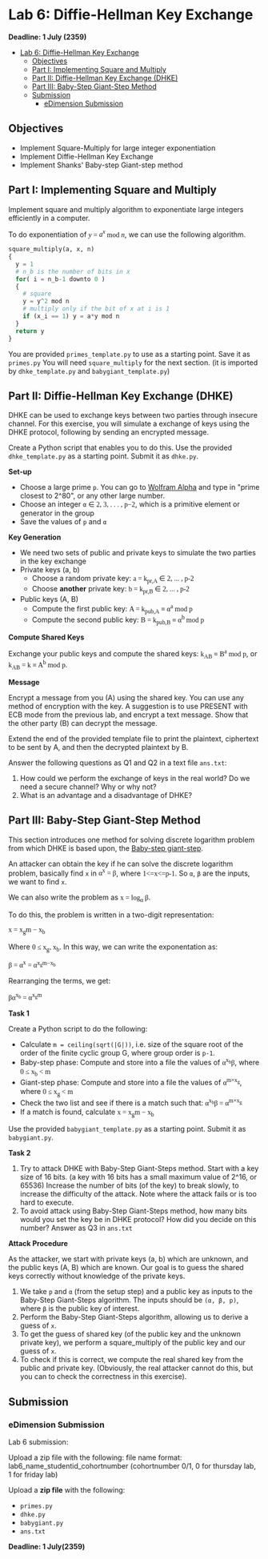 # Lab 6: Diffie-Hellman Key Exchange

**Deadline: 1 July (2359)**

- [Lab 6: Diffie-Hellman Key Exchange](#lab-6-diffie-hellman-key-exchange)
  - [Objectives](#objectives)
  - [Part I: Implementing Square and Multiply](#part-i-implementing-square-and-multiply)
  - [Part II: Diffie-Hellman Key Exchange (DHKE)](#part-ii-diffie-hellman-key-exchange-dhke)
  - [Part III: Baby-Step Giant-Step Method](#part-iii-baby-step-giant-step-method)
  - [Submission](#submission)
    - [eDimension Submission](#edimension-submission)

## Objectives

* Implement Square-Multiply for large integer exponentiation
* Implement Diffie-Hellman Key Exchange
* Implement Shanks' Baby-step Giant-step method

## Part I: Implementing Square and Multiply

Implement square and multiply algorithm to exponentiate large integers efficiently in a computer.

To do exponentiation of <span style="font-family:serif"><i>y</i> = <i>a<sup>x</sup></i> mod <i>n</i></span>, we can use the following algorithm.

```python
square_multiply(a, x, n)
{
  y = 1
  # n_b is the number of bits in x
  for( i = n_b-1 downto 0 )
  {
    # square
    y = y^2 mod n
    # multiply only if the bit of x at i is 1
    if (x_i == 1) y = a*y mod n
  }
  return y
}
```

You are provided `primes_template.py` to use as a starting point. Save it as `primes.py` You will need `square_multiply` for the next section. (it is imported by `dhke_template.py` and `babygiant_template.py`)

## Part II: Diffie-Hellman Key Exchange (DHKE)

DHKE can be used to exchange keys between two parties through insecure channel. For this exercise, you will simulate a exchange of keys using the DHKE protocol, following by sending an encrypted message.

Create a Python script that enables you to do this. Use the provided `dhke_template.py` as a starting point. Submit it as `dhke.py`.

**Set-up**

* Choose a large prime `p`. You can go to [Wolfram Alpha](http://www.wolframalpha.com) and type in "prime closest to 2^80", or any other large number.
* Choose an integer `α` <span style="font-family:serif">∈ 2, 3, . . . , p−2</span>, which is a primitive element or generator in the group
* Save the values of `p` and `α`

**Key Generation**

* We need two sets of public and private keys to simulate the two parties in the key exchange
* Private keys (a, b)
  * Choose a random private key: <span style="font-family:serif">a = k<sub>pr,A</sub> ∈ 2, ... , p-2</span>
  * Choose **another** private key: <span style="font-family:serif">b = k<sub>pr,B</sub> ∈ 2, ... , p-2</span>
* Public keys (A, B)
  * Compute the first public key: <span style="font-family:serif">A = k<sub>pub,A</sub> ≡ α<sup>a</sup> mod p</span>
  * Compute the second public key: <span style="font-family:serif">B = k<sub>pub,B</sub> ≡ α<sup>b</sup> mod p</span>

**Compute Shared Keys**

Exchange your public keys and compute the shared keys: <span style="font-family:serif">k<sub>AB</sub> ≡ B<sup>a</sup> mod p</span>, or <span style="font-family:serif">k<sub>AB</sub> = k ≡ A<sup>b</sup> mod p</span>.

**Message**

Encrypt a message from you (A) using the shared key. You can use any method of encryption with the key. A suggestion is to use PRESENT with ECB mode from the previous lab, and encrypt a text message. Show that the other party (B) can decrypt the message.

Extend the end of the provided template file to print the plaintext, ciphertext to be sent by A, and then the decrypted plaintext by B. 

Answer the following questions as Q1 and Q2 in a text file `ans.txt`:

1. How could we perform the exchange of keys in the real world? Do we need a secure channel? Why or why not?
2. What is an advantage and a disadvantage of DHKE?

## Part III: Baby-Step Giant-Step Method

This section introduces one method for solving discrete logarithm problem from which DHKE is based upon, the [Baby-step giant-step](https://en.wikipedia.org/wiki/Baby-step_giant-step).

An attacker can obtain the key if he can solve the discrete logarithm problem, basically find `x` in <span style="font-family:serif">α<sup>x</sup> = β</span>, where <span style="font-family:serif">1<=x<=p-1</span>. So `α`, `β` are the inputs, we want to find `x`.

We can also write the problem as <span style="font-family:serif">x = log<sub>α</sub> β</span>. 

To do this, the problem is written in a two-digit representation:

<span style="font-family:serif">x = x<sub>g</sub>m − x<sub>b</sub></span>

Where <span style="font-family:serif">0 ≤ x<sub>g</sub>, x<sub>b</sub></span>. In this way, we can write the exponentation as:

<span style="font-family:serif">β = α<sup>x</sup> = α<sup>x<sub>g</sub>m−x<sub>b</sub></sup></span>

Rearranging the terms, we get:

<span style="font-family:serif">βα<sup>x<sub>b</sub></sup> = α<sup>x<sub>g</sub>m</sup></span>

**Task 1**

Create a Python script to do the following:

* Calculate `m = ceiling(sqrt(|G|))`, i.e. size of the square root of the order of the finite cyclic group G, where group order is `p-1`.
* Baby-step phase: Compute and store into a file the values of <span style="font-family:serif">α<sup>x<sub>b</sub></sup>β</span>, where <span style="font-family:serif">0 ≤ x<sub>b</sub> < m</span>
* Giant-step phase: Compute and store into a file the values of <span style="font-family:serif">α<sup>m×x<sub>g</sub></sup></span>, where <span style="font-family:serif">0 ≤ x<sub>g</sub> < m</span>
* Check the two list and see if there is a match such that: <span style="font-family:serif">α<sup>x<sub>b</sub></sup>β = α<sup>m×x<sub>g</sub></sup></span>
* If a match is found, calculate <span style="font-family:serif">x = x<sub>g</sub>m − x<sub>b</sub></span>

Use the provided `babygiant_template.py` as a starting point. Submit it as `babygiant.py`.

**Task 2**

1. Try to attack DHKE with Baby-Step Giant-Steps method. Start with a key size of 16 bits. (a key with 16 bits has a small maximum value of 2^16, or 65536) Increase the number of bits (of the key) to break slowly, to increase the difficulty of the attack. Note where the attack fails or is too hard to execute. 
2. To avoid attack using Baby-Step Giant-Steps method, how many bits would you set the key be in DHKE protocol? How did you decide on this number? Answer as Q3 in `ans.txt`

**Attack Procedure**

As the attacker, we start with private keys (a, b) which are unknown, and the public keys (A, B) which are known. Our goal is to guess the shared keys correctly without knowledge of the private keys. 

1. We take `p` and `α` (from the setup step) and a public key as inputs to the Baby-Step Giant-Steps algorithm. The inputs should be `(α, β, p)`, where `β` is the public key of interest. 
2. Perform the Baby-Step Giant-Steps algorithm, allowing us to derive a guess of `x`.
3. To get the guess of shared key (of the public key and the unknown private key), we perform a square_multiply of the public key and our guess of `x`.
4. To check if this is correct, we compute the real shared key from the public and private key. (Obviously, the real attacker cannot do this, but you can to check the correctness in this exercise).

## Submission

### eDimension Submission



Lab 6 submission:
  
Upload a zip file with the following: file name format: lab6_name_studentid_cohortnumber (cohortnumber 0/1, 0 for thursday lab, 1 for friday lab)

Upload a **zip file** with the following:

* `primes.py`
* `dhke.py`
* `babygiant.py`
* `ans.txt`

**Deadline: 1 July(2359)**
